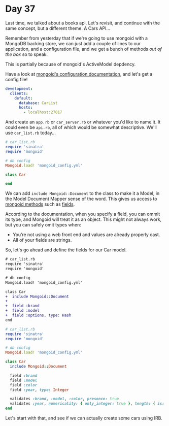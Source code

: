 # Day 37  
  
Last time, we talked about a books api. Let's revisit, and continue with the same concept, but a different theme. A Cars API...  
  
Remember from yesterday that if we're going to use mongoid with a MongoDB backing store, we can just add a couple of lines to our application, and a configuration file, and we get a bunch of methods _out of the box_ so to speak.  
  
This is partially because of mongoid's ActiveModel depdency.  
  
Have a look at [mongoid's configuration documentation](https://docs.mongodb.com/mongoid/current/tutorials/mongoid-configuration/), and let's get a config file!  

```yml
development:
  clients:
    default:
      database: CarList
      hosts:
        - localhost:27017

```

And create an `app.rb` or `car_server.rb` or whatever you'd like to name it. It could even be `api.rb`, all of which would be somewhat descriptive. We'll use `car_list.rb` today...  
  
```ruby
# car_list.rb
require 'sinatra'
require 'mongoid'

# db config
Mongoid.load! 'mongoid_config.yml'

class Car

end

```

We can add `include Mongoid::Document` to the class to make it a Model, in the Model Document Mapper sense of the word. This gives us access to [mongoid methods](https://docs.mongodb.com/mongoid/current/tutorials/mongoid-documents/) such as [fields](https://docs.mongodb.com/mongoid/current/tutorials/mongoid-documents/#fields).  
  
According to the documentation, when you specify a field, you can ommit its type, and Mongoid will treat it as an object. This might not always work, but you can safely omit types when:

  - You’re not using a web front end and values are already properly cast.
  - All of your fields are strings.

So, let's go ahead and define the fields for our Car model.

```diff
# car_list.rb
require 'sinatra'
require 'mongoid'

# db config
Mongoid.load! 'mongoid_config.yml'

class Car
+  include Mongoid::Document
+
+  field :brand
+  field :model
+  field :options, type: Hash
end

```

```ruby
# car_list.rb
require 'sinatra'
require 'mongoid'

# db config
Mongoid.load! 'mongoid_config.yml'

class Car
  include Mongoid::Document

  field :brand
  field :model
  field :color
  field :year, type: Integer

  validates :brand, :model, :color, presence: true
  validates :year, numericality: { only_integer: true }, length: { is: 4 }
end
```

Let's start with that, and see if we can actually create some cars using IRB.